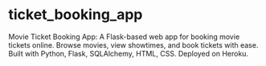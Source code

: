# ticket_booking_app
Movie Ticket Booking App: A Flask-based web app for booking movie tickets online. Browse movies, view showtimes, and book tickets with ease. Built with Python, Flask, SQLAlchemy, HTML, CSS. Deployed on Heroku.
